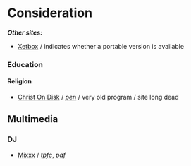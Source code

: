 
# Consideration

**_Other sites:_**
* [Xetbox](http://xetbox.com/) / indicates whether a portable version is available

### Education

#### Religion
* [Christ On Disk](https://www.portablefreeware.com/index.php?id=1462) / [*pen*](https://pendriveapps.com/christ-on-disk-portable-bible/) / very old program / site long dead
  
## Multimedia

### DJ
* [Mixxx](http://www.mixxx.org/) / [*tpfc*](https://www.portablefreeware.com/forums/viewtopic.php?p=16222), [*paf*](https://github.com/GordCaswell/mixxxportable)



